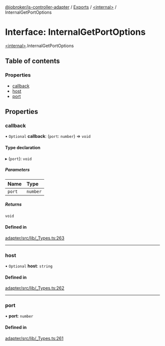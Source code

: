 [@iobroker/js-controller-adapter](../README.md) / [Exports](../modules.md) / [\<internal\>](../modules/internal_.md) / InternalGetPortOptions

# Interface: InternalGetPortOptions

[\<internal\>](../modules/internal_.md).InternalGetPortOptions

## Table of contents

### Properties

- [callback](internal_.InternalGetPortOptions.md#callback)
- [host](internal_.InternalGetPortOptions.md#host)
- [port](internal_.InternalGetPortOptions.md#port)

## Properties

### callback

• `Optional` **callback**: (`port`: `number`) => `void`

#### Type declaration

▸ (`port`): `void`

##### Parameters

| Name | Type |
| :------ | :------ |
| `port` | `number` |

##### Returns

`void`

#### Defined in

[adapter/src/lib/_Types.ts:263](https://github.com/ioBroker/ioBroker.js-controller/blob/819f1976e/packages/adapter/src/lib/_Types.ts#L263)

___

### host

• `Optional` **host**: `string`

#### Defined in

[adapter/src/lib/_Types.ts:262](https://github.com/ioBroker/ioBroker.js-controller/blob/819f1976e/packages/adapter/src/lib/_Types.ts#L262)

___

### port

• **port**: `number`

#### Defined in

[adapter/src/lib/_Types.ts:261](https://github.com/ioBroker/ioBroker.js-controller/blob/819f1976e/packages/adapter/src/lib/_Types.ts#L261)
